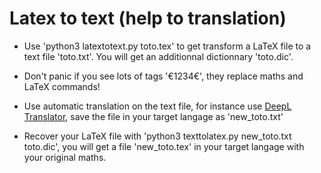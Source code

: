 
Latex to text (help to translation)
===================================


* Use 'python3 latextotext.py toto.tex' to get transform a LaTeX file to a text file 'toto.txt'. You will get an additionnal dictionnary 'toto.dic'.

* Don't panic if you see lots of tags '€1234€', they replace maths and LaTeX commands!  

* Use automatic translation on the text file, for instance use [DeepL Translator]( https://www.deepl.com/translator), save the file in your target langage as 'new_toto.txt'

* Recover your LaTeX file with 'python3 texttolatex.py new_toto.txt toto.dic', you will get a
file 'new_toto.tex' in your target langage with your original maths.

